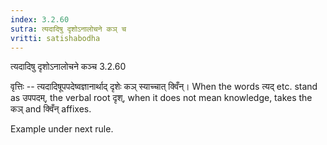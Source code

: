 ```yaml
---
index: 3.2.60
sutra: त्यदादिषु दृशोऽनालोचने कञ् च
vritti: satishabodha
---
```



 त्यदादिषु दृशोऽनालोचने कञ्च 3.2.60 


वृत्तिः -- त्यदादिषूपपदेष्वज्ञानार्थाद् दृशेः कञ् स्याच्चात् क्विँन्। When the words त्यद् etc. stand as उपपदम्, the verbal root दृश्, when it does not mean knowledge, takes the कञ् and क्विँन् affixes. 


Example under next rule. 


